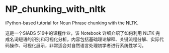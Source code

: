 NP_chunking_with_nltk
=====================

iPython-based tutorial for Noun Phrase chunking with the NLTK.


这是一个SIADS 516中的课程作业，该 Notebook 详细介绍了如何利用 NLTK 完成名词短语的识别和可视化分析，内容包括基础理论解释、关键流程分解、实际代码操作、可视化展示，非常适合对自然语言处理初学者进行系统性学习。
